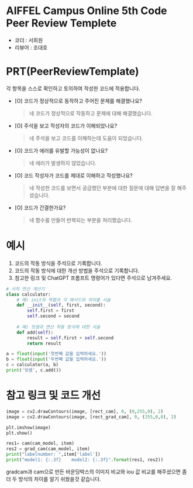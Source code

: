 # AIFFEL Campus Online 5th Code Peer Review Templete
- 코더 : 서희원
- 리뷰어 : 조대호	


# PRT(PeerReviewTemplate) 
각 항목을 스스로 확인하고 토의하여 작성한 코드에 적용합니다.

- [O] 코드가 정상적으로 동작하고 주어진 문제를 해결했나요?
  >네 코드가 정상적으로 작동하고 문제에 대해 해결했습니다.
- [O] 주석을 보고 작성자의 코드가 이해되었나요?
  > 네 주석을 보고 코드를 이해하는데 도움이 되었습니다.
- [O] 코드가 에러를 유발할 가능성이 없나요?
  > 네 에러가 발생하지 않았습니다.
- [O] 코드 작성자가 코드를 제대로 이해하고 작성했나요?
  > 네 작성한 코드를 보면서 궁금했던 부분에 대한 질문에 대해 답변을 잘 해주셨습니다.
- [O] 코드가 간결한가요?
  > 네 함수를 만들어 반복되는 부분을 처리했습니다.

# 예시
1. 코드의 작동 방식을 주석으로 기록합니다.
2. 코드의 작동 방식에 대한 개선 방법을 주석으로 기록합니다.
3. 참고한 링크 및 ChatGPT 프롬프트 명령어가 있다면 주석으로 남겨주세요.
```python
# 사칙 연산 계산기
class calculator:
    # 예) init의 역할과 각 매서드의 의미를 서술
    def __init__(self, first, second):
        self.first = first
        self.second = second
    
    # 예) 덧셈과 연산 작동 방식에 대한 서술
    def add(self):
        result = self.first + self.second
        return result

a = float(input('첫번째 값을 입력하세요.')) 
b = float(input('두번째 값을 입력하세요.')) 
c = calculator(a, b)
print('덧셈', c.add()) 
```

# 참고 링크 및 코드 개선
```python
image = cv2.drawContours(image, [rect_cam], 0, (0,255,0), 2)
image = cv2.drawContours(image, [rect_grad_cam], 0, (255,0,0), 2)

plt.imshow(image)
plt.show()

res1= cam(cam_model, item)
res2 = grad_cam(cam_model, item)
print("labelnumber: ",item['label'])
print("model1: {:.3f}    model2: {:.3f}".format(res1, res2))
```
gradcam과 cam으로 만든 바운딩박스의 이미지 비교와 iou 값 비교를 해주셨으면 좀 더 두 방식의 차이를 알기 쉬웠을것 같습니다.
